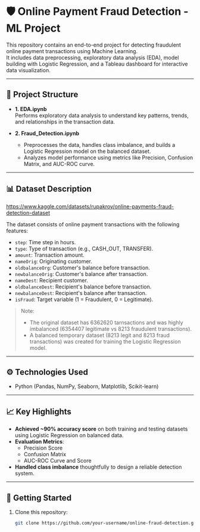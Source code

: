 # 🛡️ Online Payment Fraud Detection - ML Project

This repository contains an end-to-end project for detecting fraudulent online payment transactions using Machine Learning.  
It includes data preprocessing, exploratory data analysis (EDA), model building with Logistic Regression, and a Tableau dashboard for interactive data visualization.

---

## 📂 Project Structure

- **1. EDA.ipynb**  
  Performs exploratory data analysis to understand key patterns, trends, and relationships in the transaction data.

- **2. Fraud_Detection.ipynb**  
  - Preprocesses the data, handles class imbalance, and builds a Logistic Regression model on the balanced dataset.
  - Analyzes model performance using metrics like Precision, Confusion Matrix, and AUC-ROC curve.

---

## 📊 Dataset Description
https://www.kaggle.com/datasets/rupakroy/online-payments-fraud-detection-dataset

The dataset consists of online payment transactions with the following features:
- `step`: Time step in hours.
- `type`: Type of transaction (e.g., CASH_OUT, TRANSFER).
- `amount`: Transaction amount.
- `nameOrig`: Originating customer.
- `oldbalanceOrg`: Customer's balance before transaction.
- `newbalanceOrig`: Customer's balance after transaction.
- `nameDest`: Recipient customer.
- `oldbalanceDest`: Recipient's balance before transaction.
- `newbalanceDest`: Recipient's balance after transaction.
- `isFraud`: Target variable (1 = Fraudulent, 0 = Legitimate).

> Note:  
> - The original dataset has 6362620 tarnsactions and was highly imbalanced (6354407 legitimate vs 8213 fraudulent transactions).  
> - A balanced temporary dataset (8213 legit and 8213 fraud transactions) was created for training the Logistic Regression model.  

---

## ⚙️ Technologies Used

- Python (Pandas, NumPy, Seaborn, Matplotlib, Scikit-learn)

---

## 📈 Key Highlights

- **Achieved ~90% accuracy score** on both training and testing datasets using Logistic Regression on balanced data.
- **Evaluation Metrics**:
  - Precision Score
  - Confusion Matrix
  - AUC-ROC Curve and Score
- **Handled class imbalance** thoughtfully to design a reliable detection system.

---

## 🚀 Getting Started

1. Clone this repository:
   ```bash
   git clone https://github.com/your-username/online-fraud-detection.git
